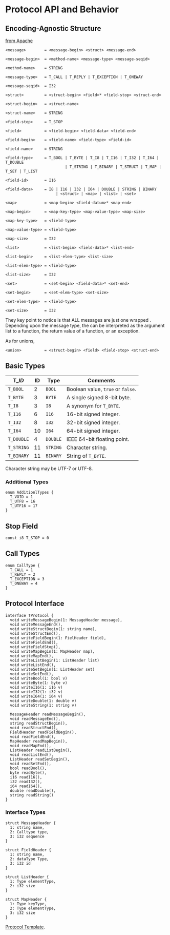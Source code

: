 # Protocol API and Behavior

## Encoding-Agnostic Structure

[from Apache](https://github.com/apache/thrift/edit/master/doc/specs/thrift-protocol-spec.md)

```ebnf
<message>        = <message-begin> <struct> <message-end>

<message-begin>  = <method-name> <message-type> <message-seqid>

<method-name>    = STRING

<message-type>   = T_CALL | T_REPLY | T_EXCEPTION | T_ONEWAY

<message-seqid>  = I32

<struct>         = <struct-begin> <field>* <field-stop> <struct-end>

<struct-begin>   = <struct-name>

<struct-name>    = STRING

<field-stop>     = T_STOP

<field>          = <field-begin> <field-data> <field-end>

<field-begin>    = <field-name> <field-type> <field-id>

<field-name>     = STRING

<field-type>     = T_BOOL | T_BYTE | T_I8 | T_I16 | T_I32 | T_I64 | T_DOUBLE
                          | T_STRING | T_BINARY | T_STRUCT | T_MAP | T_SET | T_LIST

<field-id>       = I16

<field-data>     = I8 | I16 | I32 | I64 | DOUBLE | STRING | BINARY
                      | <struct> | <map> | <list> | <set>

<map>            = <map-begin> <field-datum>* <map-end>

<map-begin>      = <map-key-type> <map-value-type> <map-size>

<map-key-type>   = <field-type>

<map-value-type> = <field-type>

<map-size>       = I32

<list>           = <list-begin> <field-data>* <list-end>

<list-begin>     = <list-elem-type> <list-size>

<list-elem-type> = <field-type>

<list-size>      = I32

<set>            = <set-begin> <field-data>* <set-end>

<set-begin>      = <set-elem-type> <set-size>

<set-elem-type>  = <field-type>

<set-size>       = I32
```

They key point to notice is that ALL messages are just one wrapped <struct>. Depending upon the message type, the <struct> can be interpreted as the argument list to a function, the return value of a function, or an exception.
  
As for unions,
  
```ebnf
<union>          = <struct-begin> <field> <field-stop> <struct-end>
```


## Basic Types

T_*ID*     | ID | Type     | Comments
-----------|----|----------|-----------------------------------
`T_BOOL`   | 2  | `BOOL`   | Boolean value, `true` or `false`.
`T_BYTE`   | 3  | `BYTE`   | A single signed 8-bit byte.
`T_I8`     | 3  | `I8`     | A synonym for `T_BYTE`.
`T_I16`    | 6  | `I16`    | 16-bit signed integer.
`T_I32`    | 8  | `I32`    | 32-bit signed integer.
`T_I64`    | 10 | `I64`    | 64-bit signed integer.
`T_DOUBLE` | 4  | `DOUBLE` | IEEE 64-bit floating point.
`T_STRING` | 11 | `STRING` | Character string.
`T_BINARY` | 11 | `BINARY` | String of `T_BYTE`.

Character string may be UTF-7 or UTF-8.

### Additional Types

```thrift
enum AdditionlTypes {
  T_VOID = 1
  T_UTF8 = 16
  T_UTF16 = 17
}
```

## Stop Field

```thrift
const i8 T_STOP = 0
```

## Call Types

```thrift
enum CallType {
  T_CALL = 1
  T_REPLY = 2
  T_EXCEPTION = 3
  T_ONEWAY = 4
}
```

## Protocol Interface

```thrift
interface TProtocol {
  void writeMessageBegin(1: MessageHeader message),
  void writeMessageEnd(),
  void writeStructBegin(1: string name),
  void writeStructEnd(),
  void writeFieldBegin(1: FielHeader field),
  void writeFieldEnd(),
  void writeFieldStop(),
  void writeMapBegin(1: MapHeader map),
  void writeMapEnd(),
  void writeListBegin(1: ListHeader list)
  void writeListEnd(),
  void writeSetBegin(1: ListHeader set)
  void writeSetEnd(),
  void writeBool(1: bool v)
  void writeByte(1: byte v)
  void writeI16(1: i16 v)
  void writeI32(1: i32 v)
  void writeI64(1: i64 v)
  void writeDouble(1: double v)
  void writeString(1: string v)

  MessageHeader readMessageBegin(),
  void readMessageEnd(),
  string readStructBegin(),
  void readStructEnd(),
  FieldHeader readFieldBegin(),
  void readFieldEnd(),
  MapHeader readMapBegin(),
  void readMapEnd(),
  ListHeader readListBegin(),
  void readListEnd(),
  ListHeader readSetBegin(),
  void readSetEnd(),
  bool readBool(),
  byte readByte(),
  i16 readI16(),
  i32 readI32(),
  i64 readI64(),
  double readDouble(),
  string readString()
}
```

### Interface Types

```thrift
struct MessageHeader {
  1: string name,
  2: Calltype type,
  3: i32 sequence
}

struct FieldHeader {
  1: string name,
  2: dataType Type,
  3: i32 id
}

struct ListHeader {
  1: Type elementType,
  2: i32 size
}

struct MapHeader {
  1: Type keyType,
  2: Type elementType,
  3: i32 size
}
```

[Protocol Template](https://johnstonskj.github.io/thrift-specs/protocol-template).
